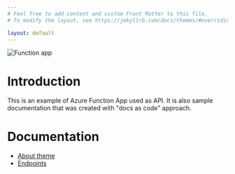 ```yaml
---
# Feel free to add content and custom Front Matter to this file.
# To modify the layout, see https://jekyllrb.com/docs/themes/#overriding-theme-defaults

layout: default
---
```


![Function app](/assets/functionapp.jpg)

# Introduction
This is an example of Azure Function App used as API. It is also sample documentation that was created with "docs as code" approach.



# Documentation
- [About theme](/about.md)
- [Endpoints](/documentation/endpoints.md)